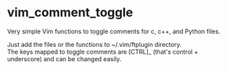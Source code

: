 # vim_comment_toggle
Very simple Vim functions to toggle comments for c, c++, and Python files.

Just add the files or the functions to ~/.vim/ftplugin directory.  
The keys mapped to toggle comments are [CTRL]_  (that's control + underscore) and can be changed easily.
